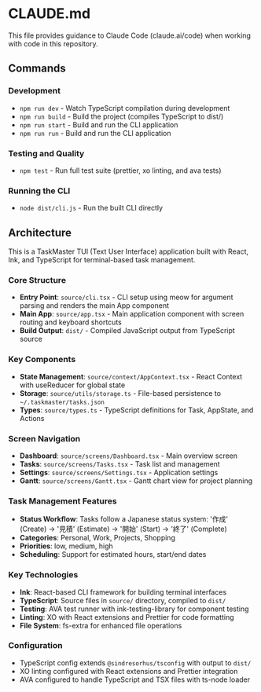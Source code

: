 # CLAUDE.md

This file provides guidance to Claude Code (claude.ai/code) when working with code in this repository.

## Commands

### Development
- `npm run dev` - Watch TypeScript compilation during development
- `npm run build` - Build the project (compiles TypeScript to dist/)
- `npm run start` - Build and run the CLI application
- `npm run run` - Build and run the CLI application

### Testing and Quality
- `npm test` - Run full test suite (prettier, xo linting, and ava tests)

### Running the CLI
- `node dist/cli.js` - Run the built CLI directly

## Architecture

This is a TaskMaster TUI (Text User Interface) application built with React, Ink, and TypeScript for terminal-based task management.

### Core Structure
- **Entry Point**: `source/cli.tsx` - CLI setup using meow for argument parsing and renders the main App component
- **Main App**: `source/app.tsx` - Main application component with screen routing and keyboard shortcuts
- **Build Output**: `dist/` - Compiled JavaScript output from TypeScript source

### Key Components
- **State Management**: `source/context/AppContext.tsx` - React Context with useReducer for global state
- **Storage**: `source/utils/storage.ts` - File-based persistence to `~/.taskmaster/tasks.json`
- **Types**: `source/types.ts` - TypeScript definitions for Task, AppState, and Actions

### Screen Navigation
- **Dashboard**: `source/screens/Dashboard.tsx` - Main overview screen
- **Tasks**: `source/screens/Tasks.tsx` - Task list and management
- **Settings**: `source/screens/Settings.tsx` - Application settings
- **Gantt**: `source/screens/Gantt.tsx` - Gantt chart view for project planning

### Task Management Features
- **Status Workflow**: Tasks follow a Japanese status system: '作成' (Create) → '見積' (Estimate) → '開始' (Start) → '終了' (Complete)
- **Categories**: Personal, Work, Projects, Shopping
- **Priorities**: low, medium, high
- **Scheduling**: Support for estimated hours, start/end dates

### Key Technologies
- **Ink**: React-based CLI framework for building terminal interfaces
- **TypeScript**: Source files in `source/` directory, compiled to `dist/`
- **Testing**: AVA test runner with ink-testing-library for component testing
- **Linting**: XO with React extensions and Prettier for code formatting
- **File System**: fs-extra for enhanced file operations

### Configuration
- TypeScript config extends `@sindresorhus/tsconfig` with output to `dist/`
- XO linting configured with React extensions and Prettier integration
- AVA configured to handle TypeScript and TSX files with ts-node loader